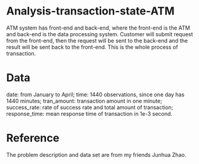 # Analysis-transaction-state-ATM
ATM system has front-end and back-end, where the front-end is the ATM and back-end is the data processing system. Customer will submit request from the front-end, then the request will be sent to the back-end and the result will be sent back to the front-end. This is the whole process of transaction. 

# Data
date: from January to April;
time: 1440 observations, since one day has 1440 minutes;
tran_amount: transaction amount in one minute;
success_rate: rate of success rate and total amount of transaction;
response_time: mean response time of transaction in 1e-3 second.

# Reference
The problem description and data set are from my friends Junhua Zhao.
